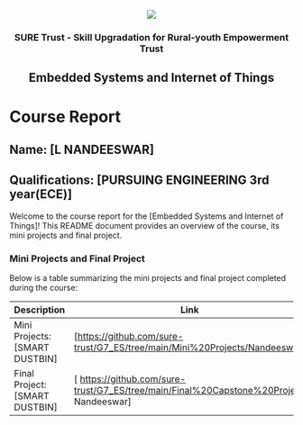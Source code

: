 <!-- PROJECT LOGO -->
<br />

<div align="center">
   <img src='https://user-images.githubusercontent.com/73131499/166115643-d3187f47-d38f-41b2-ae42-5ecbbc60de14.png' />


<h3 align="center">SURE Trust - Skill Upgradation for Rural-youth Empowerment Trust</h3>
  <h2>Embedded Systems and Internet of Things</h2>
</div>

# Course Report

## Name: [L NANDEESWAR]

## Qualifications: [PURSUING ENGINEERING 3rd year(ECE)]
Welcome to the course report for the [Embedded Systems and Internet of Things]! This README document provides an overview of the course, its mini projects and final project.

### Mini Projects and Final Project

Below is a table summarizing the mini projects and final project completed during the course:

| Description                               | Link                                    |
|-------------------------------------------|-----------------------------------------|
| Mini Projects: [SMART DUSTBIN]     | [https://github.com/sure-trust/G7_ES/tree/main/Mini%20Projects/Nandeeswar]                         |
| Final Project: [SMART DUSTBIN]     | [ https://github.com/sure-trust/G7_ES/tree/main/Final%20Capstone%20Project Nandeeswar]                         |
